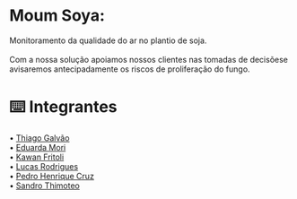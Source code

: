 # Moum Soya:
  Monitoramento da qualidade do ar no plantio de soja. <br><br>
  Com a nossa solução apoiamos nossos clientes nas tomadas de decisõese avisaremos antecipadamente os riscos de proliferação do fungo.

# ⌨️ Integrantes
  • [Thiago Galvão](https://github.com/ThGalvaon) <br>
  • [Eduarda Mori](https://github.com/eduardamori) <br>
  • [Kawan Fritoli](https://github.com/KawanFGsptech) <br>
  • [Lucas Rodrigues](https://github.com/LucasRodriguesCartaxo) <br>
  • [Pedro Henrique Cruz](https://github.com/PedroHCruzz) <br>
  • [Sandro Thimoteo](https://github.com/SandroThi) <br>
